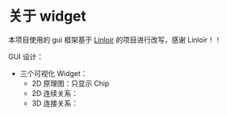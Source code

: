 # 关于 widget

本项目使用的 gui 框架基于 [Linloir](https://github.com/Linloir) 的项目进行改写，感谢 Linloir！！

GUI 设计：

- 三个可视化 Widget：
    - 2D 原理图：只显示 Chip
    - 2D 连续关系：
    - 3D 连接关系：